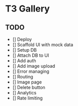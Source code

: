 # T3 Gallery

## TODO

- [] Deploy
- [] Scaffold UI with mock data
- [] Setup DB
- [] Attach DB to UI
- [] Add auth
- [] Add image upload
- [] Error managing
- [] Routing
- [] Image page
- [] Delete button
- [] Analytics
- [] Rate limiting
